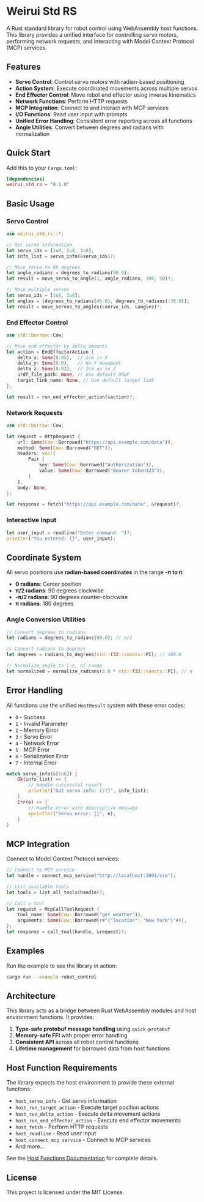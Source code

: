 # Weirui Std RS

A Rust standard library for robot control using WebAssembly host functions. This library provides a unified interface for controlling servo motors, performing network requests, and interacting with Model Context Protocol (MCP) services.

## Features

- **Servo Control**: Control servo motors with radian-based positioning
- **Action System**: Execute coordinated movements across multiple servos
- **End Effector Control**: Move robot end effector using inverse kinematics
- **Network Functions**: Perform HTTP requests
- **MCP Integration**: Connect to and interact with MCP services
- **I/O Functions**: Read user input with prompts
- **Unified Error Handling**: Consistent error reporting across all functions
- **Angle Utilities**: Convert between degrees and radians with normalization

## Quick Start

Add this to your `Cargo.toml`:

```toml
[dependencies]
weirui_std_rs = "0.1.0"
```

## Basic Usage

### Servo Control

```rust
use weirui_std_rs::*;

// Get servo information
let servo_ids = [1u8, 2u8, 3u8];
let info_list = servo_info(&servo_ids)?;

// Move servo to 90 degrees
let angle_radians = degrees_to_radians(90.0);
let result = move_servo_to_angle(1, angle_radians, 100, 50)?;

// Move multiple servos
let servo_ids = [1u8, 2u8];
let angles = [degrees_to_radians(45.0), degrees_to_radians(-30.0)];
let result = move_servos_to_angles(&servo_ids, &angles)?;
```

### End Effector Control

```rust
use std::borrow::Cow;

// Move end effector by delta amounts
let action = EndEffectorAction {
    delta_x: Some(0.05),  // 5cm in X
    delta_y: Some(0.0),   // No Y movement
    delta_z: Some(0.02),  // 2cm up in Z
    urdf_file_path: None, // Use default URDF
    target_link_name: None, // Use default target link
};

let result = run_end_effector_action(&action)?;
```

### Network Requests

```rust
use std::borrow::Cow;

let request = HttpRequest {
    url: Some(Cow::Borrowed("https://api.example.com/data")),
    method: Some(Cow::Borrowed("GET")),
    headers: vec![
        Pair {
            key: Some(Cow::Borrowed("Authorization")),
            value: Some(Cow::Borrowed("Bearer token123")),
        }
    ],
    body: None,
};

let response = fetch("https://api.example.com/data", &request)?;
```

### Interactive Input

```rust
let user_input = readline("Enter command: ")?;
println!("You entered: {}", user_input);
```

## Coordinate System

All servo positions use **radian-based coordinates** in the range **-π to π**:

- **0 radians**: Center position
- **π/2 radians**: 90 degrees clockwise
- **-π/2 radians**: 90 degrees counter-clockwise
- **π radians**: 180 degrees

### Angle Conversion Utilities

```rust
// Convert degrees to radians
let radians = degrees_to_radians(90.0); // π/2

// Convert radians to degrees  
let degrees = radians_to_degrees(std::f32::consts::PI); // 180.0

// Normalize angle to [-π, π] range
let normalized = normalize_radians(3.0 * std::f32::consts::PI); // π
```

## Error Handling

All functions use the unified `HostResult` system with these error codes:

- `0` - Success
- `1` - Invalid Parameter
- `2` - Memory Error
- `3` - Servo Error
- `4` - Network Error
- `5` - MCP Error
- `6` - Serialization Error
- `7` - Internal Error

```rust
match servo_info(&[1u8]) {
    Ok(info_list) => {
        // Handle successful result
        println!("Got servo info: {:?}", info_list);
    }
    Err(e) => {
        // Handle error with descriptive message
        eprintln!("Servo error: {}", e);
    }
}
```

## MCP Integration

Connect to Model Context Protocol services:

```rust
// Connect to MCP service
let handle = connect_mcp_service("http://localhost:3001/sse");

// List available tools
let tools = list_all_tools(handle)?;

// Call a tool
let request = McpCallToolRequest {
    tool_name: Some(Cow::Borrowed("get_weather")),
    arguments: Some(Cow::Borrowed(r#"{"location": "New York"}"#)),
};
let response = call_tool(handle, &request)?;
```

## Examples

Run the example to see the library in action:

```bash
cargo run --example robot_control
```

## Architecture

This library acts as a bridge between Rust WebAssembly modules and host environment functions. It provides:

1. **Type-safe protobuf message handling** using `quick-protobuf`
2. **Memory-safe FFI** with proper error handling
3. **Consistent API** across all robot control functions
4. **Lifetime management** for borrowed data from host functions

## Host Function Requirements

The library expects the host environment to provide these external functions:

- `host_servo_info` - Get servo information
- `host_run_target_action` - Execute target position actions
- `host_run_delta_action` - Execute delta movement actions
- `host_run_end_effector_action` - Execute end effector movements
- `host_fetch` - Perform HTTP requests
- `host_readline` - Read user input
- `host_connect_mcp_service` - Connect to MCP services
- And more...

See the [Host Functions Documentation](docs/host_func.md) for complete details.

## License

This project is licensed under the MIT License.
